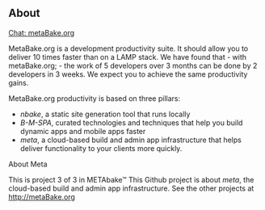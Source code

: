 
## About

[Chat: metaBake.org ](http://chat.metaBake.org)

MetaBake.org is a development productivity suite. It should allow you to deliver 10 times faster than on a LAMP stack. We have found that - with metaBake.org; - the work of 5 developers over 3 months can be done by 2 developers in 3 weeks. We expect you to achieve the same productivity gains.


MetaBake.org productivity is based on three pillars:
- _nbake_, a static site generation tool that runs locally
- _B-M-SPA_, curated technologies and techniques that help you build dynamic apps and mobile apps faster
- _meta_, a cloud-based build and admin app infrastructure that helps deliver functionality to your clients more quickly.



About Meta

This is project 3 of 3 in METAbake&trade; This Github project is about _meta_, the cloud-based build and admin app infrastructure. See the other projects at http://metaBake.org
